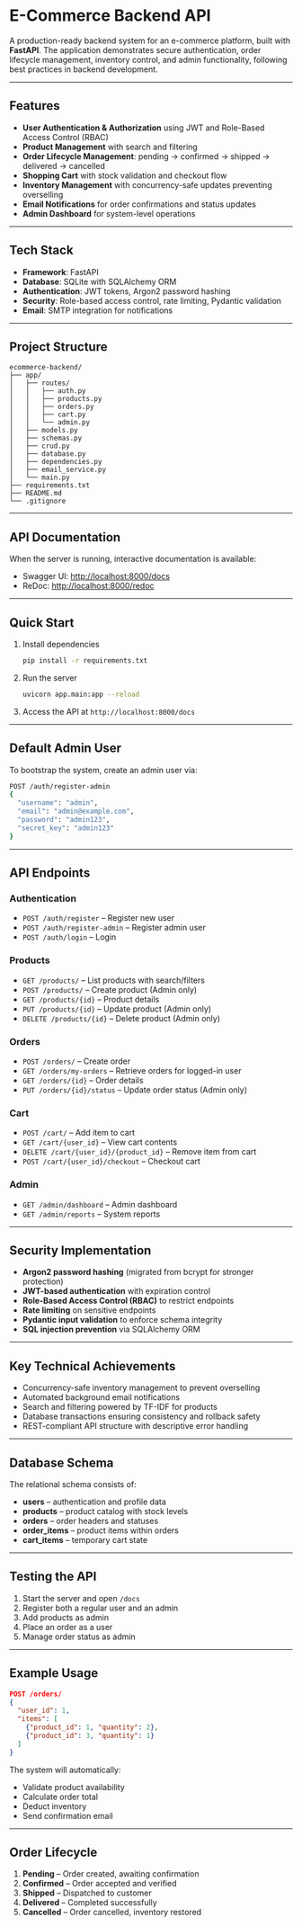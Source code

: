 # E-Commerce Backend API

A production-ready backend system for an e-commerce platform, built with **FastAPI**. The application demonstrates secure authentication, order lifecycle management, inventory control, and admin functionality, following best practices in backend development.

---

## Features

* **User Authentication & Authorization** using JWT and Role-Based Access Control (RBAC)
* **Product Management** with search and filtering
* **Order Lifecycle Management**: pending → confirmed → shipped → delivered → cancelled
* **Shopping Cart** with stock validation and checkout flow
* **Inventory Management** with concurrency-safe updates preventing overselling
* **Email Notifications** for order confirmations and status updates
* **Admin Dashboard** for system-level operations

---

## Tech Stack

* **Framework**: FastAPI
* **Database**: SQLite with SQLAlchemy ORM
* **Authentication**: JWT tokens, Argon2 password hashing
* **Security**: Role-based access control, rate limiting, Pydantic validation
* **Email**: SMTP integration for notifications

---

## Project Structure

```
ecommerce-backend/
├── app/
│   ├── routes/
│   │   ├── auth.py
│   │   ├── products.py
│   │   ├── orders.py
│   │   ├── cart.py
│   │   └── admin.py
│   ├── models.py
│   ├── schemas.py
│   ├── crud.py
│   ├── database.py
│   ├── dependencies.py
│   ├── email_service.py
│   └── main.py
├── requirements.txt
├── README.md
└── .gitignore
```
---

## API Documentation

When the server is running, interactive documentation is available:

* Swagger UI: [http://localhost:8000/docs](http://localhost:8000/docs)
* ReDoc: [http://localhost:8000/redoc](http://localhost:8000/redoc)

---

## Quick Start

1. Install dependencies

   ```bash
   pip install -r requirements.txt
   ```
2. Run the server

   ```bash
   uvicorn app.main:app --reload
   ```
3. Access the API at `http://localhost:8000/docs`

---

## Default Admin User

To bootstrap the system, create an admin user via:

```bash
POST /auth/register-admin
{
  "username": "admin",
  "email": "admin@example.com",
  "password": "admin123",
  "secret_key": "admin123"
}
```

---

## API Endpoints

### Authentication

* `POST /auth/register` – Register new user
* `POST /auth/register-admin` – Register admin user
* `POST /auth/login` – Login

### Products

* `GET /products/` – List products with search/filters
* `POST /products/` – Create product (Admin only)
* `GET /products/{id}` – Product details
* `PUT /products/{id}` – Update product (Admin only)
* `DELETE /products/{id}` – Delete product (Admin only)

### Orders

* `POST /orders/` – Create order
* `GET /orders/my-orders` – Retrieve orders for logged-in user
* `GET /orders/{id}` – Order details
* `PUT /orders/{id}/status` – Update order status (Admin only)

### Cart

* `POST /cart/` – Add item to cart
* `GET /cart/{user_id}` – View cart contents
* `DELETE /cart/{user_id}/{product_id}` – Remove item from cart
* `POST /cart/{user_id}/checkout` – Checkout cart

### Admin

* `GET /admin/dashboard` – Admin dashboard
* `GET /admin/reports` – System reports

---

## Security Implementation

* **Argon2 password hashing** (migrated from bcrypt for stronger protection)
* **JWT-based authentication** with expiration control
* **Role-Based Access Control (RBAC)** to restrict endpoints
* **Rate limiting** on sensitive endpoints
* **Pydantic input validation** to enforce schema integrity
* **SQL injection prevention** via SQLAlchemy ORM

---

## Key Technical Achievements

* Concurrency-safe inventory management to prevent overselling
* Automated background email notifications
* Search and filtering powered by TF-IDF for products
* Database transactions ensuring consistency and rollback safety
* REST-compliant API structure with descriptive error handling

---

## Database Schema

The relational schema consists of:

* **users** – authentication and profile data
* **products** – product catalog with stock levels
* **orders** – order headers and statuses
* **order_items** – product items within orders
* **cart_items** – temporary cart state

---

## Testing the API

1. Start the server and open `/docs`
2. Register both a regular user and an admin
3. Add products as admin
4. Place an order as a user
5. Manage order status as admin

---

## Example Usage

```json
POST /orders/
{
  "user_id": 1,
  "items": [
    {"product_id": 1, "quantity": 2},
    {"product_id": 3, "quantity": 1}
  ]
}
```

The system will automatically:

* Validate product availability
* Calculate order total
* Deduct inventory
* Send confirmation email

---

## Order Lifecycle

1. **Pending** – Order created, awaiting confirmation
2. **Confirmed** – Order accepted and verified
3. **Shipped** – Dispatched to customer
4. **Delivered** – Completed successfully
5. **Cancelled** – Order cancelled, inventory restored
